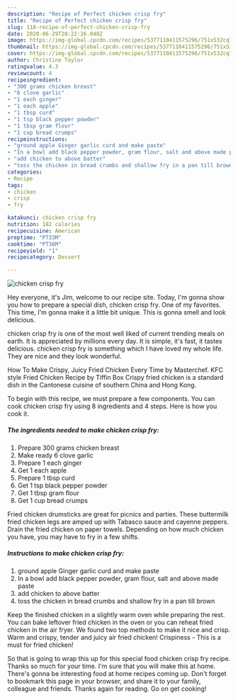 ```yaml
---
description: "Recipe of Perfect chicken crisp fry"
title: "Recipe of Perfect chicken crisp fry"
slug: 118-recipe-of-perfect-chicken-crisp-fry
date: 2020-06-29T20:22:26.048Z
image: https://img-global.cpcdn.com/recipes/5377110411575296/751x532cq70/chicken-crisp-fry-recipe-main-photo.jpg
thumbnail: https://img-global.cpcdn.com/recipes/5377110411575296/751x532cq70/chicken-crisp-fry-recipe-main-photo.jpg
cover: https://img-global.cpcdn.com/recipes/5377110411575296/751x532cq70/chicken-crisp-fry-recipe-main-photo.jpg
author: Christine Taylor
ratingvalue: 4.3
reviewcount: 4
recipeingredient:
- "300 grams chicken breast"
- "6 clove garlic"
- "1 each ginger"
- "1 each apple"
- "1 tbsp curd"
- "1 tsp black pepper powder"
- "1 tbsp gram flour"
- "1 cup bread crumps"
recipeinstructions:
- "ground apple Ginger garlic curd and make paste"
- "In a bowl add black pepper powder, gram flour, salt and above made paste"
- "add chicken to above batter"
- "toss the chicken in bread crumbs and shallow fry in a pan till brown"
categories:
- Recipe
tags:
- chicken
- crisp
- fry

katakunci: chicken crisp fry 
nutrition: 182 calories
recipecuisine: American
preptime: "PT33M"
cooktime: "PT36M"
recipeyield: "1"
recipecategory: Dessert

---
```



![chicken crisp fry](https://img-global.cpcdn.com/recipes/5377110411575296/751x532cq70/chicken-crisp-fry-recipe-main-photo.jpg)

Hey everyone, it's Jim, welcome to our recipe site. Today, I'm gonna show you how to prepare a special dish, chicken crisp fry. One of my favorites. This time, I'm gonna make it a little bit unique. This is gonna smell and look delicious.

chicken crisp fry is one of the most well liked of current trending meals on earth. It is appreciated by millions every day. It is simple, it's fast, it tastes delicious. chicken crisp fry is something which I have loved my whole life. They are nice and they look wonderful.

How To Make Crispy, Juicy Fried Chicken Every Time by Masterchef. KFC style Fried Chicken Recipe by Tiffin Box Crispy fried chicken is a standard dish in the Cantonese cuisine of southern China and Hong Kong.


To begin with this recipe, we must prepare a few components. You can cook chicken crisp fry using 8 ingredients and 4 steps. Here is how you cook it.

##### The ingredients needed to make chicken crisp fry:

1. Prepare 300 grams chicken breast
1. Make ready 6 clove garlic
1. Prepare 1 each ginger
1. Get 1 each apple
1. Prepare 1 tbsp curd
1. Get 1 tsp black pepper powder
1. Get 1 tbsp gram flour
1. Get 1 cup bread crumps


Fried chicken drumsticks are great for picnics and parties. These buttermilk fried chicken legs are amped up with Tabasco sauce and cayenne peppers. Drain the fried chicken on paper towels. Depending on how much chicken you have, you may have to fry in a few shifts. 

##### Instructions to make chicken crisp fry:

1. ground apple Ginger garlic curd and make paste
1. In a bowl add black pepper powder, gram flour, salt and above made paste
1. add chicken to above batter
1. toss the chicken in bread crumbs and shallow fry in a pan till brown


Keep the finished chicken in a slightly warm oven while preparing the rest. You can bake leftover fried chicken in the oven or you can reheat fried chicken in the air fryer. We found two top methods to make it nice and crisp. Warm and crispy, tender and juicy air fried chicken! Crispiness - This is a must for fried chicken! 

So that is going to wrap this up for this special food chicken crisp fry recipe. Thanks so much for your time. I'm sure that you will make this at home. There's gonna be interesting food at home recipes coming up. Don't forget to bookmark this page in your browser, and share it to your family, colleague and friends. Thanks again for reading. Go on get cooking!
